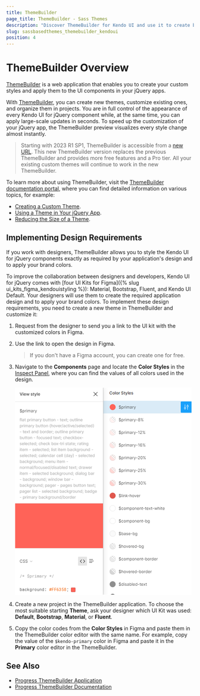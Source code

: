 ```yaml
---
title: ThemeBuilder
page_title: ThemeBuilder - Sass Themes
description: "Discover ThemeBuilder for Kendo UI and use it to create beautiful visual themes that allow you to take full control over the appearance of the UI components."
slug: sassbasedthemes_themebuilder_kendoui
position: 4
---
```


# ThemeBuilder Overview

[ThemeBuilder](https://www.telerik.com/themebuilder) is a web application that enables you to create your custom styles and apply them to the UI components in your jQuery apps. 

With [ThemeBuilder](https://themebuilderapp.telerik.com), you can create new themes, customize existing ones, and organize them in projects. You are in full control of the appearance of every Kendo UI for jQuery component while, at the same time, you can apply large-scale updates in seconds. To speed up the customization of your jQuery app, the ThemeBuilder preview visualizes every style change almost instantly.

> Starting with 2023 R1 SP1, ThemeBuilder is accessible from a [new URL](https://themebuilderapp.telerik.com). This new ThemeBuilder version replaces the previous ThemeBuilder and provides more free features and a Pro tier. All your existing custom themes will continue to work in the new ThemeBuilder. 

To learn more about using ThemeBuilder, visit the [ThemeBuilder documentation portal](https://docs.telerik.com/themebuilder), where you can find detailed information on various topics, for example:

* [Creating a Custom Theme](https://docs.telerik.com/themebuilder/get-started/first-steps-theme-builder).
* [Using a Theme in Your jQuery App](https://docs.telerik.com/themebuilder/exported-package).
* [Reducing the Size of a Theme](https://docs.telerik.com/themebuilder/partial-theme-build).

## Implementing Design Requirements

If you work with designers, ThemeBuilder allows you to style the Kendo UI for jQuery components exactly as required by your application's design and to apply your brand colors.

To improve the collaboration between designers and developers, Kendo UI for jQuery comes with [four UI Kits for Figma]({% slug ui_kits_figma_kendouistyling %}): Material, Bootstrap, Fluent, and Kendo UI Default. Your designers will use them to create the required application design and to apply your brand colors. To implement these design requirements, you need to create a new theme in ThemeBuilder and customize it:

1. Request from the designer to send you a link to the UI kit with the customized colors in Figma.
1. Use the link to open the design in Figma.
   >If you don't have a Figma account, you can create one for free.
1. Navigate to the **Components** page and locate the **Color Styles** in the [Inspect Panel](https://help.figma.com/hc/en-us/articles/360055203533-Use-the-Inspect-panel), where you can find the values of all colors used in the design.

   ![Color Styles in a UI Kit for Figma](../images/theme-builder-ui-kit-color-styles.png)

1. Create a new project in the ThemeBuilder application. To choose the most suitable starting **Theme**, ask your designer which UI Kit was used: **Default**, **Bootstrap**, **Material**, or **Fluent**.
1. Copy the color codes from the **Color Styles** in Figma and paste them in the ThemeBuilder color editor with the same name. For example, copy the value of the `$kendo-primary` color in Figma and paste it in the **Primary** color editor in the ThemeBuilder.

## See Also

* [Progress ThemeBuilder Application](https://themebuilderapp.telerik.com)
* [Progress ThemeBuilder Documentation](https://docs.telerik.com/themebuilder)
